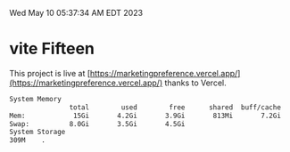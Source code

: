 Wed May 10 05:37:34 AM EDT 2023

# vite Fifteen


This project is live at [https://marketingpreference.vercel.app/](https://marketingpreference.vercel.app/) thanks to Vercel.

```bash
System Memory
               total        used        free      shared  buff/cache   available
Mem:            15Gi       4.2Gi       3.9Gi       813Mi       7.2Gi       9.9Gi
Swap:          8.0Gi       3.5Gi       4.5Gi
System Storage
309M	.
```
```bash

